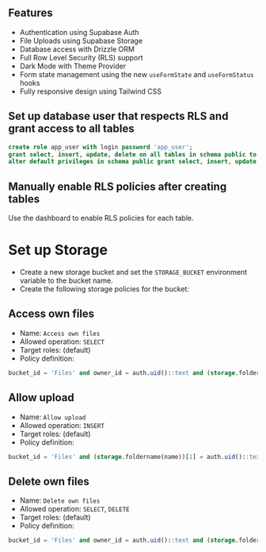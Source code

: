 ## Features

- Authentication using Supabase Auth
- File Uploads using Supabase Storage
- Database access with Drizzle ORM
- Full Row Level Security (RLS) support
- Dark Mode with Theme Provider
- Form state management using the new `useFormState` and `useFormStatus` hooks
- Fully responsive design using Tailwind CSS

## Set up database user that respects RLS and grant access to all tables

```sql
create role app_user with login password 'app_user';
grant select, insert, update, delete on all tables in schema public to app_user;
alter default privileges in schema public grant select, insert, update, delete on tables to app_user;
```

## Manually enable RLS policies after creating tables

Use the dashboard to enable RLS policies for each table.

# Set up Storage

- Create a new storage bucket and set the `STORAGE_BUCKET` environment variable to the bucket name.
- Create the following storage policies for the bucket:

## Access own files

- Name: `Access own files`
- Allowed operation: `SELECT`
- Target roles: (default)
- Policy definition:

```sql
bucket_id = 'Files' and owner_id = auth.uid()::text and (storage.foldername(name))[1] = auth.uid()::text
```

## Allow upload

- Name: `Allow upload`
- Allowed operation: `INSERT`
- Target roles: (default)
- Policy definition:

```sql
bucket_id = 'Files' and (storage.foldername(name))[1] = auth.uid()::text
```

## Delete own files

- Name: `Delete own files`
- Allowed operation: `SELECT`, `DELETE`
- Target roles: (default)
- Policy definition:

```sql
bucket_id = 'Files' and owner_id = auth.uid()::text and (storage.foldername(name))[1] = auth.uid()::text
```
